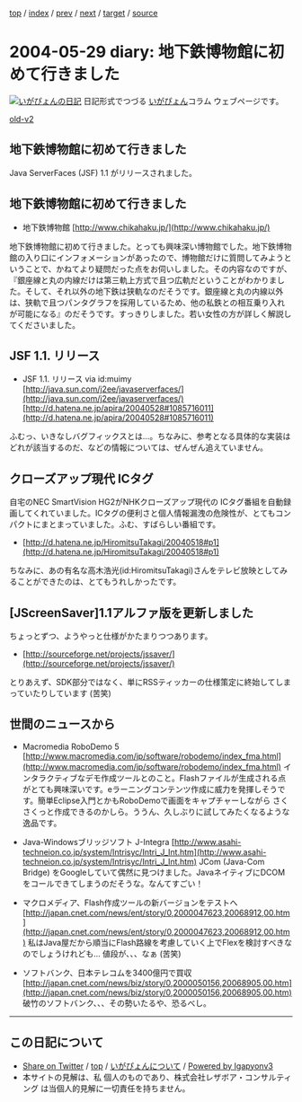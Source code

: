 [top](../index.html) 
 / [index](index.html) 
 / [prev](ig040528.html) 
 / [next](ig040530.html) 
 / [target](https://www.igapyon.jp/igapyon/diary/2004/ig040529.html) 
 / [source](https://github.com/igapyon/diary/blob/master/2004/ig040529.src.md) 

2004-05-29 diary: 地下鉄博物館に初めて行きました
=====================================================================================================
[![いがぴょんの日記](https://www.igapyon.jp/igapyon/diary/images/iga200306s.jpg "いがぴょん")](https://www.igapyon.jp/igapyon/diary/memo/memoigapyon.html) 日記形式でつづる [いがぴょん](https://www.igapyon.jp/igapyon/diary/memo/memoigapyon.html)コラム ウェブページです。

[old-v2](ig040529-orig.html)

## 地下鉄博物館に初めて行きました

Java ServerFaces (JSF) 1.1 がリリースされました。


## 地下鉄博物館に初めて行きました

* 地下鉄博物館
  [http://www.chikahaku.jp/](http://www.chikahaku.jp/)

地下鉄博物館に初めて行きました。とっても興味深い博物館でした。地下鉄博物館の入り口にインフォメーションがあったので、博物館だけに質問してみようということで、かねてより疑問だった点をお伺いしました。その内容なのですが、『銀座線と丸の内線だけは第三軌上方式で且つ広軌だということがわかりました。そして、それ以外の地下鉄は狭軌なのだそうです。銀座線と丸の内線以外は、狭軌で且つパンタグラフを採用しているため、他の私鉄との相互乗り入れが可能になる』のだそうです。すっきりしました。若い女性の方が詳しく解説してくださいました。

## JSF 1.1. リリース

* JSF 1.1. リリース via id:muimy
  [http://java.sun.com/j2ee/javaserverfaces/](http://java.sun.com/j2ee/javaserverfaces/)
  [http://d.hatena.ne.jp/apira/20040528#1085716011](http://d.hatena.ne.jp/apira/20040528#1085716011)

ふむっ、いきなしバグフィックスとは…。ちなみに、参考となる具体的な実装はどれが該当するのだ、などの情報については、ぜんぜん追えていません。

## クローズアップ現代 ICタグ

自宅のNEC SmartVision HG2がNHKクローズアップ現代の ICタグ番組を自動録画してくれていました。ICタグの便利さと個人情報漏洩の危険性が、とてもコンパクトにまとまっていました。ふむ、すばらしい番組です。

* [http://d.hatena.ne.jp/HiromitsuTakagi/20040518#p1](http://d.hatena.ne.jp/HiromitsuTakagi/20040518#p1)

ちなみに、あの有名な高木浩光(id:HiromitsuTakagi)さんをテレビ放映としてみることができたのは、とてもうれしかったです。

## [JScreenSaver]1.1アルファ版を更新しました

ちょっとずつ、ようやっと仕様がかたまりつつあります。

* [http://sourceforge.net/projects/jssaver/](http://sourceforge.net/projects/jssaver/)

とりあえず、SDK部分ではなく、単にRSSティッカーの仕様策定に終始してしまっていたりしています
(苦笑)

## 世間のニュースから

* Macromedia RoboDemo 5
  [http://www.macromedia.com/jp/software/robodemo/index_fma.html](http://www.macromedia.com/jp/software/robodemo/index_fma.html)
  インタラクティブなデモ作成ツールとのこと。Flashファイルが生成される点がとても興味深いです。eラーニングコンテンツ作成に威力を発揮しそうです。簡単Eclipse入門とかもRoboDemoで画面をキャプチャーしながら さくさくっと作成できるのかしら。ううん、久しぶりに試してみたくなるような逸品です。
  
* Java-Windowsブリッジソフト J-Integra
  [http://www.asahi-techneion.co.jp/system/Intrisyc/Intri_J_Int.htm](http://www.asahi-techneion.co.jp/system/Intrisyc/Intri_J_Int.htm)
  JCom (Java-Com Bridge) をGoogleしていて偶然に見つけました。JavaネイティブにDCOMをコールできてしまうのだそうな。なんてすごい！
  
* マクロメディア、Flash作成ツールの新バージョンをテストへ
  [http://japan.cnet.com/news/ent/story/0,2000047623,20068912,00.htm](http://japan.cnet.com/news/ent/story/0,2000047623,20068912,00.htm)
  私はJava屋だから順当にFlash路線を考慮していく上でFlexを検討すべきなのでしょうけれども…
  値段が、、、なぁ (苦笑)
  
* ソフトバンク、日本テレコムを3400億円で買収
  [http://japan.cnet.com/news/biz/story/0,2000050156,20068905,00.htm](http://japan.cnet.com/news/biz/story/0,2000050156,20068905,00.htm)
  破竹のソフトバンク、、、その勢いたるや、恐るべし。


----------------------------------------------------------------------------------------------------

## この日記について

* [Share on Twitter](https://twitter.com/intent/tweet?hashtags=igapyon%2Cdiary%2C%E3%81%84%E3%81%8C%E3%81%B4%E3%82%87%E3%82%93&text=%E5%9C%B0%E4%B8%8B%E9%89%84%E5%8D%9A%E7%89%A9%E9%A4%A8%E3%81%AB%E5%88%9D%E3%82%81%E3%81%A6%E8%A1%8C%E3%81%8D%E3%81%BE%E3%81%97%E3%81%9F&url=https%3A%2F%2Fwww.igapyon.jp%2Figapyon%2Fdiary%2F2004%2Fig040529.html) / [top](../index.html) / [いがぴょんについて](https://www.igapyon.jp/igapyon/diary/memo/memoigapyon.html) / [Powered by Igapyonv3](https://github.com/igapyon/igapyonv3)
* 本サイトの見解は、私 個人のものであり、株式会社レザボア・コンサルティング は当個人的見解に一切責任を持ちません。 
